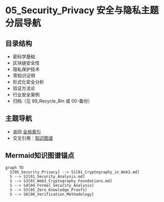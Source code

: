 # 05_Security_Privacy 安全与隐私主题分层导航

## 目录结构
- 密码学基础
- 区块链安全性
- 隐私保护技术
- 零知识证明
- 形式化安全分析
- 验证方法论
- 行业安全案例
- 归档（见 99_Recycle_Bin 或 00-备份）

## 主题导航
- 返回 [全局索引](../00_Index_and_Classification.md)
- 交叉引用：[知识图谱](../00_Knowledge_Graph.md)

## Mermaid知识图谱锚点
```mermaid
graph TD
  S[05_Security_Privacy] --> S1[01_Cryptography_in_Web3.md]
  S --> S2[01_Security_Analysis.md]
  S --> S3[01_Web3_Cryptography_Foundations.md]
  S --> S4[04_Formal_Security_Analysis]
  S --> S5[05_Zero_Knowledge_Proofs]
  S --> S6[06_Verification_Methodology]
``` 